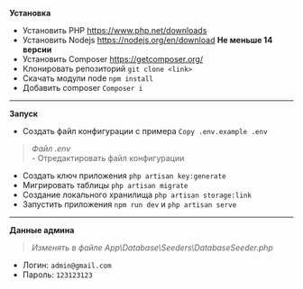 **Установка**
- Установить PHP <a>https://www.php.net/downloads</a>
- Установить Nodejs <a>https://nodejs.org/en/download</a> **Не меньше 14 версии**
- Установить Composer <a>https://getcomposer.org/</a>
- Клонировать репозиторий `git clone <link>`
- Скачать модули node `npm install`
- Добавить composer `Composer i`
---
**Запуск**
- Создать файл конфигурации с примера `Copy .env.example .env`
>*Файл .env* <br> - Отредактировать файл конфигурации
- Создать ключ приложения `php artisan key:generate`
- Мигрировать таблицы `php artisan migrate`
- Создание локального хранилища `php artisan storage:link`
- Запустить приложения `npm run dev` и `php artisan serve`
---
**Данные админа** <br>
>*Изменять в  файле App\Database\Seeders\DatabaseSeeder.php*
- Логин: `admin@gmail.com`
- Пароль: `123123123`
